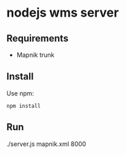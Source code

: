 # nodejs wms server


## Requirements

 * Mapnik trunk
   

## Install

Use npm:

    npm install


## Run

   ./server.js mapnik.xml 8000